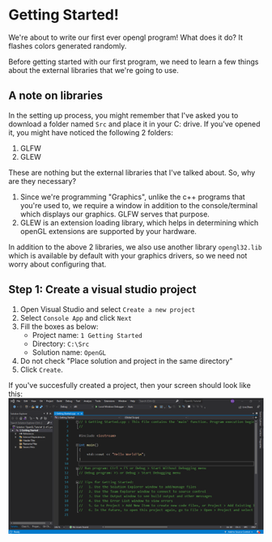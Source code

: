 # Getting Started!
We're about to write our first ever opengl program! What does it do? It flashes colors generated randomly.

Before getting started with our first program, we need to learn a few things about the external libraries that we're going to use.

## A note on libraries

In the setting up process, you might remember that I've asked you to download a folder named ```Src``` and place it in your C: drive. If you've opened it, you might have noticed the following 2 folders:
1. GLFW
2. GLEW

These are nothing but the external libraries that I've talked about. So, why are they necessary?

1. Since we're programming "Graphics", unlike the c++ programs that you're used to, we require a window in addition to the console/terminal which displays our graphics. GLFW serves that purpose.
2. GLEW is an extension loading library, which helps in determining which openGL extensions are supported by your hardware.

In addition to the above 2 libraries, we also use another library ```opengl32.lib``` which is available by default with your graphics drivers, so we need not worry about configuring that.

## Step 1: Create a visual studio project
1. Open Visual Studio and select ```Create a new project```
2. Select ```Console App``` and click ```Next```
3. Fill the boxes as below:
   - Project name: ```1 Getting Started```
   - Directory: ```C:\Src```
   - Solution name: ```OpenGL```
4. Do not check "Place solution and project in the same directory"
5. Click ```Create```.

If you've succesfully created a project, then your screen should look like this:
![Project Creation](https://raw.githubusercontent.com/sachingodishela/resources/main/1.PNG)
